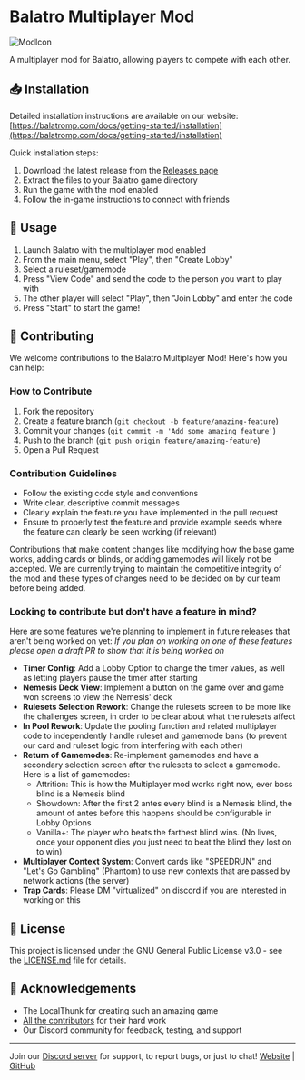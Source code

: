 # Balatro Multiplayer Mod

![ModIcon](https://github.com/Balatro-Multiplayer/BalatroMultiplayer/blob/2cd9015963c1118e0b849f11e7c335f97b74f36c/assets/2x/modicon.png)

A multiplayer mod for Balatro, allowing players to compete with each other.

## 📥 Installation

Detailed installation instructions are available on our website:
[https://balatromp.com/docs/getting-started/installation](https://balatromp.com/docs/getting-started/installation)

Quick installation steps:

1. Download the latest release from the [Releases page](https://github.com/Balatro-Multiplayer/balatro-multiplayer/releases)
2. Extract the files to your Balatro game directory
3. Run the game with the mod enabled
4. Follow the in-game instructions to connect with friends

## 🎲 Usage

1. Launch Balatro with the multiplayer mod enabled
2. From the main menu, select "Play", then "Create Lobby"
3. Select a ruleset/gamemode
4. Press "View Code" and send the code to the person you want to play with
5. The other player will select "Play", then "Join Lobby" and enter the code
6. Press "Start" to start the game!
   
## 🤝 Contributing

We welcome contributions to the Balatro Multiplayer Mod! Here's how you can help:

### How to Contribute

1. Fork the repository
2. Create a feature branch (`git checkout -b feature/amazing-feature`)
3. Commit your changes (`git commit -m 'Add some amazing feature'`)
4. Push to the branch (`git push origin feature/amazing-feature`)
5. Open a Pull Request

### Contribution Guidelines

- Follow the existing code style and conventions
- Write clear, descriptive commit messages
- Clearly explain the feature you have implemented in the pull request
- Ensure to properly test the feature and provide example seeds where the feature can clearly be seen working (if relevant)

Contributions that make content changes like modifying how the base game works, adding cards or blinds, or adding gamemodes will likely not be accepted. We are currently trying to maintain the competitive integrity of the mod and these types of changes need to be decided on by our team before being added.

### Looking to contribute but don't have a feature in mind?

Here are some features we're planning to implement in future releases that aren't being worked on yet:
*If you plan on working on one of these features please open a draft PR to show that it is being worked on*

- **Timer Config**: Add a Lobby Option to change the timer values, as well as letting players pause the timer after starting
- **Nemesis Deck View**: Implement a button on the game over and game won screens to view the Nemesis' deck
- **Rulesets Selection Rework**: Change the rulesets screen to be more like the challenges screen, in order to be clear about what the rulesets affect
- **In Pool Rework**: Update the pooling function and related multiplayer code to independently handle ruleset and gamemode bans (to prevent our card and ruleset logic from interfering with each other)
- **Return of Gamemodes**: Re-implement gamemodes and have a secondary selection screen after the rulesets to select a gamemode. Here is a list of gamemodes:
  - Attrition: This is how the Multiplayer mod works right now, ever boss blind is a Nemesis blind
  - Showdown: After the first 2 antes every blind is a Nemesis blind, the amount of antes before this happens should be configurable in Lobby Options
  - Vanilla+: The player who beats the farthest blind wins. (No lives, once your opponent dies you just need to beat the blind they lost on to win)
- **Multiplayer Context System**: Convert cards like "SPEEDRUN" and "Let's Go Gambling" (Phantom) to use new contexts that are passed by network actions (the server)
- **Trap Cards**: Please DM "virtualized" on discord if you are interested in working on this

## 📜 License

This project is licensed under the GNU General Public License v3.0 - see the [LICENSE.md](https://github.com/V-rtualized/balatro-multiplayer/blob/main/LICENSE.md) file for details.

## 👏 Acknowledgements

- The LocalThunk for creating such an amazing game
- [All the contributors](https://github.com/Balatro-Multiplayer/BalatroMultiplayer/graphs/contributors) for their hard work
- Our Discord community for feedback, testing, and support

---

Join our [Discord server](https://discord.gg/balatromp) for support, to report bugs, or just to chat!
[Website](https://balatromp.com) | [GitHub](https://github.com/Balatro-Multiplayer/balatro-multiplayer)
